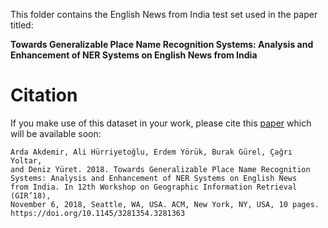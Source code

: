 This folder contains the English News from India test set used in the paper titled:

**Towards Generalizable Place Name Recognition Systems: Analysis and Enhancement of NER Systems on English News from India**


# Citation

If you make use of this dataset in your work, please cite this [paper](https://doi.org/10.1145/3281354.3281363) which will be available soon:

```
Arda Akdemir, Ali Hürriyetoğlu, Erdem Yörük, Burak Gürel, Çağrı Yoltar,
and Deniz Yüret. 2018. Towards Generalizable Place Name Recognition
Systems: Analysis and Enhancement of NER Systems on English News
from India. In 12th Workshop on Geographic Information Retrieval (GIR’18),
November 6, 2018, Seattle, WA, USA. ACM, New York, NY, USA, 10 pages.
https://doi.org/10.1145/3281354.3281363
```
